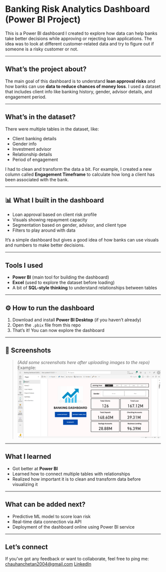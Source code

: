# Banking Risk Analytics Dashboard (Power BI Project)

This is a Power BI dashboard I created to explore how data can help banks take better decisions while approving or rejecting loan applications. The idea was to look at different customer-related data and try to figure out if someone is a risky customer or not.

---

## What’s the project about?

The main goal of this dashboard is to understand **loan approval risks** and how banks can use **data to reduce chances of money loss**. I used a dataset that includes client info like banking history, gender, advisor details, and engagement period.

---

## What’s in the dataset?

There were multiple tables in the dataset, like:
- Client banking details
- Gender info
- Investment advisor
- Relationship details
- Period of engagement

I had to clean and transform the data a bit. For example, I created a new column called **Engagement Timeframe** to calculate how long a client has been associated with the bank.

---

## 📊 What I built in the dashboard

- Loan approval based on client risk profile
- Visuals showing repayment capacity
- Segmentation based on gender, advisor, and client type
- Filters to play around with data

It’s a simple dashboard but gives a good idea of how banks can use visuals and numbers to make better decisions.

---

##  Tools I used

- **Power BI** (main tool for building the dashboard)
- **Excel** (used to explore the dataset before loading)
- A bit of **SQL-style thinking** to understand relationships between tables

---

## ⚙️ How to run the dashboard

1. Download and install **Power BI Desktop** (if you haven’t already)
2. Open the `.pbix` file from this repo
3. That’s it! You can now explore the dashboard

---

## 📸 Screenshots

> *(Add some screenshots here after uploading images to the repo)*  
Example:  
![Main Dashboard](https://github.com/Chetan00000/DA_Banking_Risk_Analytics/blob/88b5afacdf8d9ad9b95c56452b420a2a4c101ff3/Dashboard%20Home1.png)

---

##  What I learned

- Got better at **Power BI**
- Learned how to connect multiple tables with relationships
- Realized how important it is to clean and transform data before visualizing it

---

## What can be added next?

- Predictive ML model to score loan risk
- Real-time data connection via API
- Deployment of the dashboard online using Power BI service

---

##  Let’s connect

If you’ve got any feedback or want to collaborate, feel free to ping me:  
chauhanchetan2004@gmail.com 
[LinkedIn](https://shorturl.at/TOiTg)

